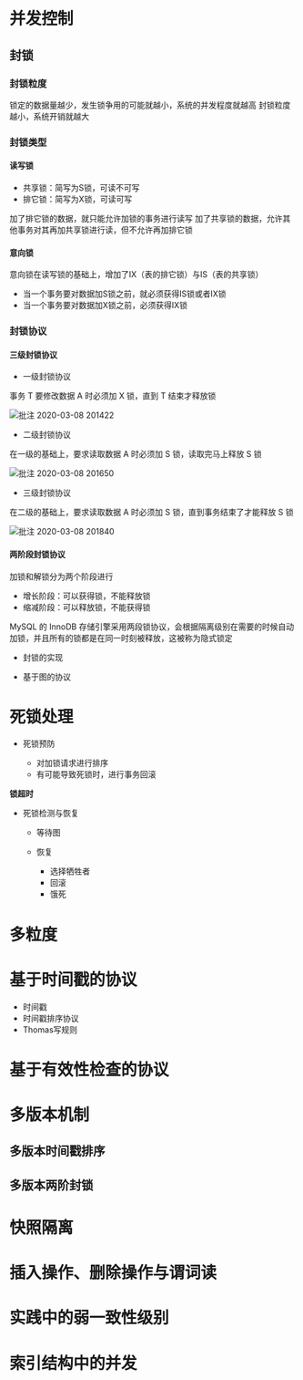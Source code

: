 # 并发控制

## 封锁

### 封锁粒度

锁定的数据量越少，发生锁争用的可能就越小，系统的并发程度就越高
封锁粒度越小，系统开销就越大

### 封锁类型

#### 读写锁

- 共享锁：简写为S锁，可读不可写
- 排它锁：简写为X锁，可读可写

加了排它锁的数据，就只能允许加锁的事务进行读写
加了共享锁的数据，允许其他事务对其再加共享锁进行读，但不允许再加排它锁

#### 意向锁

意向锁在读写锁的基础上，增加了IX（表的排它锁）与IS（表的共享锁）

- 当一个事务要对数据加S锁之前，就必须获得IS锁或者IX锁
- 当一个事务要对数据加X锁之前，必须获得IX锁

### 封锁协议

#### 三级封锁协议

- 一级封锁协议

事务 T 要修改数据 A 时必须加 X 锁，直到 T 结束才释放锁

![批注 2020-03-08 201422](/assets/批注%202020-03-08%20201422.png)

- 二级封锁协议

在一级的基础上，要求读取数据 A 时必须加 S 锁，读取完马上释放 S 锁

![批注 2020-03-08 201650](/assets/批注%202020-03-08%20201650.png)

- 三级封锁协议

在二级的基础上，要求读取数据 A 时必须加 S 锁，直到事务结束了才能释放 S 锁

![批注 2020-03-08 201840](/assets/批注%202020-03-08%20201840.png)

#### 两阶段封锁协议

加锁和解锁分为两个阶段进行

- 增长阶段：可以获得锁，不能释放锁
- 缩减阶段：可以释放锁，不能获得锁

MySQL 的 InnoDB 存储引擎采用两段锁协议，会根据隔离级别在需要的时候自动加锁，并且所有的锁都是在同一时刻被释放，这被称为隐式锁定

- 封锁的实现

- 基于图的协议

# 死锁处理

- 死锁预防

  - 对加锁请求进行排序
  - 有可能导致死锁时，进行事务回滚

**锁超时**

- 死锁检测与恢复

  - 等待图
  - 恢复

    - 选择牺牲者
    - 回滚
    - 饿死

# 多粒度

# 基于时间戳的协议

- 时间戳
- 时间戳排序协议
- Thomas写规则

# 基于有效性检查的协议

# 多版本机制

## 多版本时间戳排序

## 多版本两阶封锁

# 快照隔离

# 插入操作、删除操作与谓词读

# 实践中的弱一致性级别

# 索引结构中的并发
